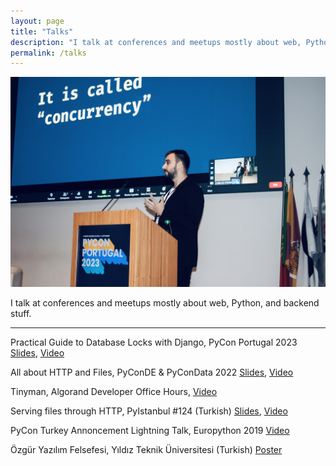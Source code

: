 ```yaml
---
layout: page
title: "Talks"
description: "I talk at conferences and meetups mostly about web, Python, and backend stuff."
permalink: /talks
---
```


![Efe Öge at PyCon Portugal 2023](/public/images/various/pycon-portugal-23-efe-oge.jpg "Efe Öge at PyCon Portugal 2023")

I talk at conferences and meetups mostly about web, Python, and backend stuff.

***

Practical Guide to Database Locks with Django, PyCon Portugal 2023 [Slides](https://efe.me/public/pdfs/practical-guide-to-database-locks-with-django-pycon-portugal-23.pdf), [Video](https://www.youtube.com/watch?v=jU7v0ItW6tE&t=10900s)

All about HTTP and Files, PyConDE & PyConData 2022 [Slides](https://efe.me/public/pdfs/all-about-http-and-files.pdf), [Video](https://www.youtube.com/watch?v=U-2k0ovzAPg)

Tinyman, Algorand Developer Office Hours, [Video](https://www.youtube.com/watch?v=cSTdnnkOhyE)

Serving files through HTTP, PyIstanbul #124 (Turkish) [Slides](https://efe.me/public/pdfs/serving-files-through-http.pdf), [Video](https://www.youtube.com/watch?v=k63NHzL8VEE)

PyCon Turkey Annoncement Lightning Talk, Europython 2019 [Video](https://youtu.be/T6vC_LOHBJ4?t=33023)

Özgür Yazılım Felsefesi, Yıldız Teknik Üniversitesi (Turkish) [Poster](/public/images/pages/talks/ozgur-yazilim-felsefesi-efe-oge.jpg)
